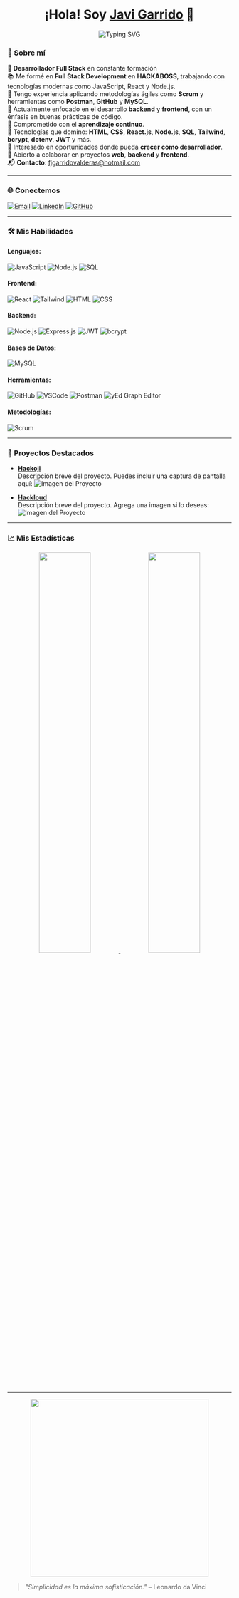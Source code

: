 <h1 align="center">¡Hola! Soy <a href="https://github.com/JaviGarrido13">Javi Garrido</a> 👋</h1>

<p align="center">
  <img src="https://readme-typing-svg.herokuapp.com?font=Fira+Code&size=22&pause=1000&color=F78C6C&center=true&vCenter=true&width=750&lines=Desarrollador+Fullstack+en+constante+formación;Fan+del+Backend+y+el+código+limpio;Construyendo+con+JavaScript+y+React;Los+detalles+marcan+la+diferencia" alt="Typing SVG" />
</p>

### 🚀 Sobre mí

💼 **Desarrollador Full Stack** en constante formación  
📚 Me formé en **Full Stack Development** en **HACKABOSS**, trabajando con tecnologías modernas como JavaScript, React y Node.js.  
🧩 Tengo experiencia aplicando metodologías ágiles como **Scrum** y herramientas como **Postman**, **GitHub** y **MySQL**.  
🔭 Actualmente enfocado en el desarrollo **backend** y **frontend**, con un énfasis en buenas prácticas de código.  
🌱 Comprometido con el **aprendizaje continuo**.  
🚀 Tecnologías que domino: **HTML**, **CSS**, **React.js**, **Node.js**, **SQL**, **Tailwind**, **bcrypt**, **dotenv**, **JWT** y más.  
🎯 Interesado en oportunidades donde pueda **crecer como desarrollador**.  
🤝 Abierto a colaborar en proyectos **web**, **backend** y **frontend**.  
📬 **Contacto**: [fjgarridovalderas@hotmail.com](mailto:fjgarridovalderas@hotmail.com)


---

### 🌐 Conectemos

[![Email](https://img.shields.io/badge/-Email-D14836?style=flat&logo=gmail&logoColor=white)](mailto:fjgarridovalderas@hotmail.com)
[![LinkedIn](https://img.shields.io/badge/-LinkedIn-0A66C2?style=flat&logo=linkedin&logoColor=white)](https://www.linkedin.com/in/francisco-javier-garrido-valderas-030860328/)
[![GitHub](https://img.shields.io/badge/-GitHub-black?style=flat&logo=github)](https://github.com/JaviGarrido13)


---

### 🛠️ **Mis Habilidades**

#### **Lenguajes:**
![JavaScript](https://img.shields.io/badge/-JavaScript-F7DF1E?style=flat&logo=javascript&logoColor=black)
![Node.js](https://img.shields.io/badge/-Node.js-339933?style=flat&logo=node.js&logoColor=white)
![SQL](https://img.shields.io/badge/-SQL-003B57?style=flat&logo=sql&logoColor=white)

#### **Frontend:**
![React](https://img.shields.io/badge/-React-61DAFB?style=flat&logo=react&logoColor=black)
![Tailwind](https://img.shields.io/badge/-Tailwind_CSS-38B2AC?style=flat&logo=tailwind-css&logoColor=white)
![HTML](https://img.shields.io/badge/-HTML5-E34F26?style=flat&logo=html5&logoColor=white)
![CSS](https://img.shields.io/badge/-CSS3-1572B6?style=flat&logo=css3)

#### **Backend:**
![Node.js](https://img.shields.io/badge/-Node.js-339933?style=flat&logo=node.js&logoColor=white)
![Express.js](https://img.shields.io/badge/-Express.js-000000?style=flat&logo=express&logoColor=white)
![JWT](https://img.shields.io/badge/-JWT-000000?style=flat&logo=json-web-tokens&logoColor=white)
![bcrypt](https://img.shields.io/badge/-bcrypt-005D61?style=flat&logo=hashicorp&logoColor=white)

#### **Bases de Datos:**
![MySQL](https://img.shields.io/badge/-MySQL-00758F?style=flat&logo=mysql&logoColor=white)

#### **Herramientas:**
![GitHub](https://img.shields.io/badge/-GitHub-181717?style=flat&logo=github)
![VSCode](https://img.shields.io/badge/-VS%20Code-007ACC?style=flat&logo=visual-studio-code)
![Postman](https://img.shields.io/badge/-Postman-FF6C37?style=flat&logo=postman&logoColor=white)
![yEd Graph Editor](https://img.shields.io/badge/-yEd%20Graph%20Editor-98B8D9?style=flat&logo=yed&logoColor=white)

#### **Metodologías:**
![Scrum](https://img.shields.io/badge/-Scrum-6DB33F?style=flat&logo=agile&logoColor=white)

---

### 🚀 Proyectos Destacados

- **[Hackoji]([enlace_del_proyecto](https://github.com/JaviGarrido13/Hackoji-Parejas-Emojis))**  
  Descripción breve del proyecto. Puedes incluir una captura de pantalla aquí:
  ![Imagen del Proyecto](URL_de_imagen)

- **[Hackloud](enlace_del_proyecto)**  
  Descripción breve del proyecto. Agrega una imagen si lo deseas:
  ![Imagen del Proyecto](URL_de_imagen)

---

### 📈 Mis Estadísticas

<div align="center">
  <a href="https://github.com/JaviGarrido13">
    <img width="48%" src="https://github-readme-stats.vercel.app/api?username=JaviGarrido13&show_icons=true&theme=radical" />
  </a>
  <a href="https://github.com/JaviGarrido13">
    <img width="48%" src="https://github-readme-stats.vercel.app/api/top-langs/?username=JaviGarrido13&layout=compact&theme=radical" />
  </a>
</div>

---

<p align="center">
  <img src="https://media.giphy.com/media/qgQUggAC3Pfv687qPC/giphy.gif" width="400" />
</p>

> _"Simplicidad es la máxima sofisticación."_ – Leonardo da Vinci
